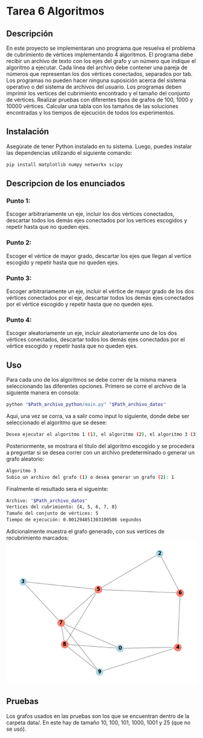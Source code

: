 # Tarea 6 Algoritmos

## Descripción

En este proyecto se implementaran uno programa que resuelva el problema de cubrimiento de vértices implementando 4 algoritmos. El programa debe recibir un archivo de texto con los ejes del grafo y un número que indique el algoritmo a ejecutar. Cada linea del archivo debe contener una pareja de números que representan los dos vértices conectados, separados por tab. Los programas no pueden hacer ninguna suposición acerca del sistema operativo o del sistema de archivos del usuario. Los programas deben imprimir los vertices del cubrimiento encontrado y el tamaño del conjunto de vértices. Realizar pruebas con diferentes tipos de grafos de 100, 1000 y 10000 vértices. Calcular una tabla con los tamaños de las soluciones encontradas y los tiempos de ejecución de todos los experimentos.

## Instalación

Asegúrate de tener Python instalado en tu sistema. Luego, puedes instalar las dependencias utilizando el siguiente comando:

```bash
pip install matplotlib numpy networkx scipy
```

## Descripcion de los enunciados

### Punto 1:

Escoger arbitrariamente un eje, incluir los dos vértices conectados, descartar todos los demás ejes conectados por los vertices escogidos y repetir hasta que no queden ejes.

### Punto 2:
Escoger el vértice de mayor grado, descartar los ejes que llegan al vertice escogido y repetir hasta que no queden ejes.

### Punto 3:
Escoger arbitrariamente un eje, incluir el vértice de mayor grado de los dos vértices conectados por el eje, descartar todos los demás ejes conectados por el vértice escogido y repetir hasta que no queden ejes.

### Punto 4:
Escoger aleatoriamente un eje, incluir aleatoriamente uno de los dos vértices conectados, descartar todos los demás ejes conectados por el vértice escogido y repetir hasta que no queden ejes.

## Uso

Para cada uno de los algoritmos se debe correr de la misma manera seleccionando las diferentes opciones. Primero se corre el archivo de la siguiente manera en consola:
```bash
python "$Path_archivo_python/main.py" "$Path_archivo_datos"
```
Aqui, una vez se corra, va a salir como input lo siguiente, donde debe ser seleccionado el algoritmo que se desee:

```bash
Desea ejecutar el algoritmo 1 (1), el algoritmo (2), el algoritmo 3 (3) o el algoritmo 4 (4): 3
```

Posteriormente, se mostrara el titulo del algoritmo escogido y se procedera a preguntar si se desea correr con un archivo predeterminado o generar un grafo aleatorio:

```bash
Algoritmo 3
Subio un archivo del grafo (1) o desea generar un grafo (2): 1
```

Finalmente el resultado sera el sigueinte:

```bash
Archivo: "$Path_archivo_datos"
Vertices del cubrimiento: {4, 5, 6, 7, 8}
Tamaño del conjunto de vértices: 5
Tiempo de ejecución: 0.001294851303100586 segundos
```

Adicionalmente muestra el grafo generado, con sus vertices de recubrimiento marcados:
![Figure1](https://github.com/larodriguez22/Tarea6_algoritmos/blob/main/data/Figure1.png)

## Pruebas

Los grafos usados en las pruebas son los que se encuentran dentro de la carpeta data/. En este hay de tamaño 10, 100, 101, 1000, 1001 y 25 (que no se usó).
